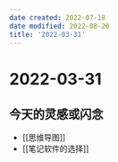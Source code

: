 ```yaml
---
date created: 2022-07-18
date modified: 2022-08-20
title: '2022-03-31'
---
```


# 2022-03-31

## 今天的灵感或闪念

- [[思维导图]]
- [[笔记软件的选择]]
